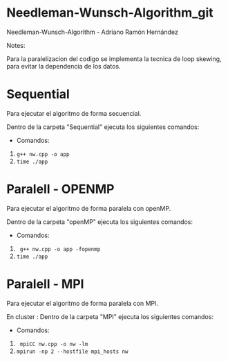 # Needleman-Wunsch-Algorithm_git
Needleman-Wunsch-Algorithm - Adriano Ramón Hernández

Notes:

Para la paralelizacion del codigo se implementa la tecnica de loop skewing,
para evitar la dependencia de los datos.

# Sequential
Para ejecutar el algoritmo de forma secuencial.

Dentro de la carpeta "Sequential" ejecuta los siguientes comandos:

- Comandos:

1. ``` g++ nw.cpp -o app ```
2. ``` time ./app ```

# Paralell - OPENMP
Para ejecutar el algoritmo de forma paralela con openMP.

Dentro de la carpeta "openMP" ejecuta los siguientes comandos:

- Comandos:
1. ``` g++ nw.cpp -o app -fopenmp```
2. ``` time ./app ```

# Paralell - MPI
Para ejecutar el algoritmo de forma paralela con MPI.

En cluster : 
Dentro de la carpeta "MPI" ejecuta los siguientes comandos:

- Comandos:
1. ``` mpiCC nw.cpp -o nw -lm```
2. ``` mpirun -np 2 --hostfile mpi_hosts nw ```